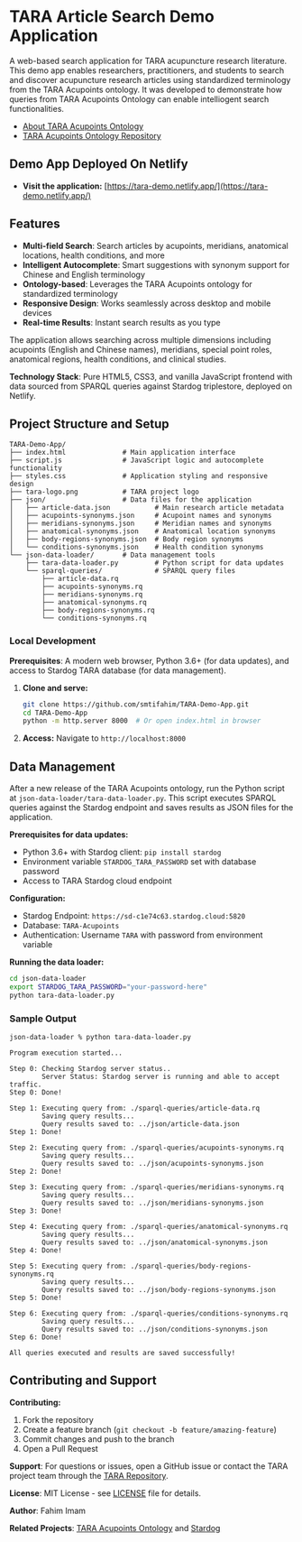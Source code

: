 # TARA Article Search Demo Application

A web-based search application for TARA acupuncture research literature. This demo app enables researchers, practitioners, and students to search and discover acupuncture research articles using standardized terminology from the TARA Acupoints ontology. It was developed to demonstrate how queries from TARA Acupoints Ontology can enable intelliogent search functionalities.

* [About TARA Acupoints Ontology](https://github.com/smtifahim/TARA-Ontology-Repository/tree/master/ontology-files/generated)
* [TARA Acupoints Ontology Repository](https://github.com/smtifahim/TARA-Ontology-Repository/tree/master)

## Demo App Deployed On Netlify

* **Visit the application:** [https://tara-demo.netlify.app/](https://tara-demo.netlify.app/)

## Features

- **Multi-field Search**: Search articles by acupoints, meridians, anatomical locations, health conditions, and more
- **Intelligent Autocomplete**: Smart suggestions with synonym support for Chinese and English terminology
- **Ontology-based**: Leverages the TARA Acupoints ontology for standardized terminology
- **Responsive Design**: Works seamlessly across desktop and mobile devices
- **Real-time Results**: Instant search results as you type

The application allows searching across multiple dimensions including acupoints (English and Chinese names), meridians, special point roles, anatomical regions, health conditions, and clinical studies.

**Technology Stack**: Pure HTML5, CSS3, and vanilla JavaScript frontend with data sourced from SPARQL queries against Stardog triplestore, deployed on Netlify.

## Project Structure and Setup

```
TARA-Demo-App/
├── index.html              # Main application interface
├── script.js               # JavaScript logic and autocomplete functionality
├── styles.css              # Application styling and responsive design
├── tara-logo.png           # TARA project logo
├── json/                   # Data files for the application
│   ├── article-data.json           # Main research article metadata
│   ├── acupoints-synonyms.json     # Acupoint names and synonyms
│   ├── meridians-synonyms.json     # Meridian names and synonyms
│   ├── anatomical-synonyms.json    # Anatomical location synonyms
│   ├── body-regions-synonyms.json  # Body region synonyms
│   └── conditions-synonyms.json    # Health condition synonyms
└── json-data-loader/       # Data management tools
    ├── tara-data-loader.py         # Python script for data updates
    └── sparql-queries/             # SPARQL query files
        ├── article-data.rq
        ├── acupoints-synonyms.rq
        ├── meridians-synonyms.rq
        ├── anatomical-synonyms.rq
        ├── body-regions-synonyms.rq
        └── conditions-synonyms.rq
```

### Local Development

**Prerequisites**: A modern web browser, Python 3.6+ (for data updates), and access to Stardog TARA database (for data management).

1. **Clone and serve:**

   ```bash
   git clone https://github.com/smtifahim/TARA-Demo-App.git
   cd TARA-Demo-App
   python -m http.server 8000  # Or open index.html in browser
   ```
2. **Access:** Navigate to `http://localhost:8000`

## Data Management

After a new release of the TARA Acupoints ontology, run the Python script at `json-data-loader/tara-data-loader.py`. This script executes SPARQL queries against the Stardog endpoint and saves results as JSON files for the application.

**Prerequisites for data updates:**

- Python 3.6+ with Stardog client: `pip install stardog`
- Environment variable `STARDOG_TARA_PASSWORD` set with database password
- Access to TARA Stardog cloud endpoint

**Configuration:**

- Stardog Endpoint: `https://sd-c1e74c63.stardog.cloud:5820`
- Database: `TARA-Acupoints`
- Authentication: Username `TARA` with password from environment variable

**Running the data loader:**

```bash
cd json-data-loader
export STARDOG_TARA_PASSWORD="your-password-here"
python tara-data-loader.py
```

### Sample Output

```
json-data-loader % python tara-data-loader.py

Program execution started...

Step 0: Checking Stardog server status..
        Server Status: Stardog server is running and able to accept traffic.
Step 0: Done!

Step 1: Executing query from: ./sparql-queries/article-data.rq
        Saving query results...
        Query results saved to: ../json/article-data.json
Step 1: Done!

Step 2: Executing query from: ./sparql-queries/acupoints-synonyms.rq
        Saving query results...
        Query results saved to: ../json/acupoints-synonyms.json
Step 2: Done!

Step 3: Executing query from: ./sparql-queries/meridians-synonyms.rq
        Saving query results...
        Query results saved to: ../json/meridians-synonyms.json
Step 3: Done!

Step 4: Executing query from: ./sparql-queries/anatomical-synonyms.rq
        Saving query results...
        Query results saved to: ../json/anatomical-synonyms.json
Step 4: Done!

Step 5: Executing query from: ./sparql-queries/body-regions-synonyms.rq
        Saving query results...
        Query results saved to: ../json/body-regions-synonyms.json
Step 5: Done!

Step 6: Executing query from: ./sparql-queries/conditions-synonyms.rq
        Saving query results...
        Query results saved to: ../json/conditions-synonyms.json
Step 6: Done!

All queries executed and results are saved successfully!
```

## Contributing and Support

**Contributing:**

1. Fork the repository
2. Create a feature branch (`git checkout -b feature/amazing-feature`)
3. Commit changes and push to the branch
4. Open a Pull Request

**Support**: For questions or issues, open a GitHub issue or contact the TARA project team through the [TARA Repository](https://tara-repository.mgb.org/).

**License**: MIT License - see [LICENSE](LICENSE) file for details.

**Author**: Fahim Imam

**Related Projects**: [TARA Acupoints Ontology](https://tara-repository.mgb.org/) and [Stardog](https://www.stardog.com/)
